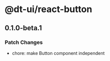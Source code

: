 # @dt-ui/react-button

## 0.1.0-beta.1

### Patch Changes

- chore: make Button component independent
